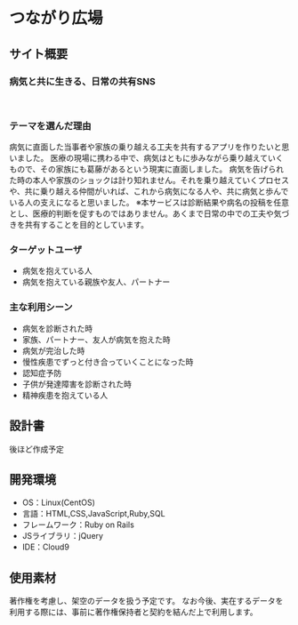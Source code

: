 # つながり広場
## サイト概要
### 病気と共に生きる、日常の共有SNS
​
### テーマを選んだ理由
病気に直面した当事者や家族の乗り越える工夫を共有するアプリを作りたいと思いました。
医療の現場に携わる中で、病気はともに歩みながら乗り越えていくもので、その家族にも葛藤があるという現実に直面しました。
病気を告げられた時の本人や家族のショックは計り知れません。それを乗り越えていくプロセスや、共に乗り越える仲間がいれば、これから病気になる人や、共に病気と歩んでいる人の支えになると思いました。
※本サービスは診断結果や病名の投稿を任意とし、医療的判断を促すものではありません。あくまで日常の中での工夫や気づきを共有することを目的としています。

### ターゲットユーザ
- 病気を抱えている人
- 病気を抱えている親族や友人、パートナー
​
### 主な利用シーン
- 病気を診断された時
- 家族、パートナー、友人が病気を抱えた時
- 病気が完治した時
- 慢性疾患でずっと付き合っていくことになった時
- 認知症予防
- 子供が発達障害を診断された時
- 精神疾患を抱えている人
​
## 設計書
後ほど作成予定

## 開発環境
- OS：Linux(CentOS)
- 言語：HTML,CSS,JavaScript,Ruby,SQL
- フレームワーク：Ruby on Rails
- JSライブラリ：jQuery
- IDE：Cloud9
​
## 使用素材
著作権を考慮し、架空のデータを扱う予定です。
なお今後、実在するデータを利用する際には、事前に著作権保持者と契約を結んだ上で利用します。 